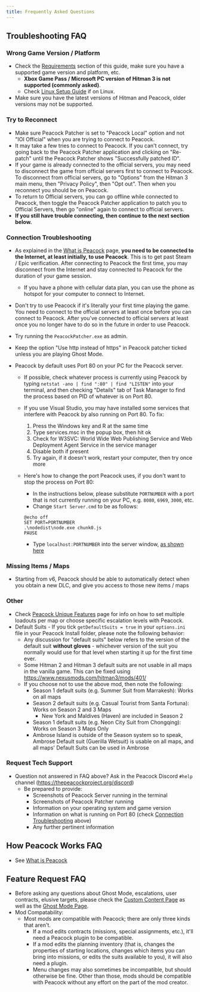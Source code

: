 ```yaml
---
title: Frequently Asked Questions
---
```


## Troubleshooting FAQ

### Wrong Game Version / Platform

-   Check the [Requirements](./requirements.md) section of this guide, make sure you have a supported game version and platform, etc.
    -   **Xbox Game Pass / Microsoft PC version of Hitman 3 is not supported (commonly asked)**.
    -   Check [Linux Setup Guide](../guides/./linux-setup.md) if on Linux.
-   Make sure you have the latest versions of Hitman and Peacock, older versions may not be supported.

### Try to Reconnect

-   Make sure Peacock Patcher is set to "Peacock Local" option and not "IOI Official" when you are trying to connect to Peacock.
-   It may take a few tries to connect to Peacock. If you can't connect, try going back to the Peacock Patcher application and clicking on "Re-patch" until the Peacock Patcher shows "Successfully patched ID".
-   If your game is already connected to the official servers, you may need to disconnect the game from official servers first to connect to Peacock. To disconnect from official servers, go to "Options" from the Hitman 3 main menu, then "Privacy Policy", then "Opt out". Then when you reconnect you should be on Peacock.
-   To return to Official servers, you can go offline while connected to Peacock, then toggle the Peacock Patcher application to patch you to Official Servers, then go "online" again to connect to official servers.
-   **If you still have trouble connecting, then continue to the next section below.**

### Connection Troubleshooting

-   As explained in the [What is Peacock](./what-is-peacock.md) page, **you need to be connected to the Internet, at least initially, to use Peacock**. This is to get past Steam / Epic verification. After connecting to Peacock the first time, you may disconnect from the Internet and stay connected to Peacock for the duration of your game session.
    -   If you have a phone with cellular data plan, you can use the phone as hotspot for your computer to connect to Internet.
-   Don't try to use Peacock if it's literally your first time playing the game. You need to connect to the official servers at least once before you can connect to Peacock. After you've connected to official servers at least once you no longer have to do so in the future in order to use Peacock.
-   Try running the `PeacockPatcher.exe` as admin.
-   Keep the option "Use http instead of https" in Peacock patcher ticked unless you are playing Ghost Mode.

-   Peacock by default uses Port 80 on your PC for the Peacock server.

    -   If possible, check whatever process is currently using Peacock by typing `netstat -ano | find ":80" | find "LISTEN"` into your terminal, and then checking "Details" tab of Task Manager to find the process based on PID of whatever is on Port 80.
    -   If you use Visual Studio, you may have installed some services that interfere with Peacock by also running on Port 80. To fix:

        1. Press the Windows key and R at the same time
        2. Type services.msc in the popup box, then hit ok
        3. Check for W3SVC: World Wide Web Publishing Service and Web Deployment Agent Service in the service manager
        4. Disable both if present
        5. Try again, if it doesn't work, restart your computer, then try once more

    -   Here's how to change the port Peacock uses, if you don't want to stop the process on Port 80:
        -   In the instructions below, please substitute `PORTNUMBER` with a port that is not currently running on your PC, e.g. `8080`, `6969`, `3000`, etc.
        -   Change `Start Server.cmd` to be as follows:
        ```
        @echo off
        SET PORT=PORTNUMBER
        .\nodedist\node.exe chunk0.js
        PAUSE
        ```
        -   Type `localhost:PORTNUMBER` into the server window, [as shown here](https://media.discordapp.net/attachments/839264571990343681/992523717869568050/unknown.png)

### Missing Items / Maps

-   Starting from v6, Peacock should be able to automatically detect when you obtain a new DLC, and give you access to those new items / maps

### Other

-   Check [Peacock Unique Features](../intel/loadout-profiles-elp.md) page for info on how to set multiple loadouts per map or choose specific escalation levels with Peacock.
-   Default Suits - If you tick `getDefaultSuits = true` in your `options.ini` file in your Peacock Install folder, please note the following behavior:
    -   Any discussion for "default suits" below refers to the version of the default suit **without gloves** - whichever version of the suit you normally would use for that level when starting it up for the first time ever.
    -   Some Hitman 2 and Hitman 3 default suits are not usable in all maps in the vanilla game. This can be fixed using https://www.nexusmods.com/hitman3/mods/401/
    -   If you choose not to use the above mod, then note the following:
        -   Season 1 default suits (e.g. Summer Suit from Marrakesh): Works on all maps
        -   Season 2 default suits (e.g. Casual Tourist from Santa Fortuna): Works on Season 2 and 3 Maps
            -   New York and Maldives (Haven) are included in Season 2
        -   Season 1 default suits (e.g. Neon City Suit from Chongqing): Works on Season 3 Maps Only
        -   Ambrose Island is outside of the Season system so to speak, Ambrose Default suit (Guerilla Wetsuit) is usable on all maps, and all maps' Default Suits can be used in Ambrose

### Request Tech Support

-   Question not answered in FAQ above? Ask in the Peacock Discord `#help` channel (https://thepeacockproject.org/discord)
    -   Be prepared to provide:
        -   Screenshots of Peacock Server running in the terminal
        -   Screenshots of Peacock Patcher running
        -   Information on your operating system and game version
        -   Information on what is running on Port 80 (check [Connection Troubleshooting](#connection-troubleshooting) above)
        -   Any further pertinent information

## How Peacock Works FAQ

-   See [What is Peacock](./what-is-peacock.md)

## Feature Request FAQ

-   Before asking any questions about Ghost Mode, escalations, user contracts, elusive targets, please check the [Custom Content Page](.././custom-content.md) as well as the [Ghost Mode Page](.././ghost-mode.md).
-   Mod Compatability:
    -   Most mods are compatible with Peacock; there are only three kinds that aren't.
        -   If a mod edits contracts (missions, special assignments, etc.), it'll need a Peacock plugin to be compatible.
        -   If a mod edits the planning inventory (that is, changes the properties of starting locations, changes which items you can bring into missions, or edits the suits available to you), it will also need a plugin.
        -   Menu changes may also sometimes be incompatible, but should otherwise be fine. Other than those, mods should be compatible with Peacock without any effort on the part of the mod creator.
